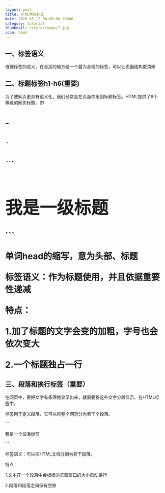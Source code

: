 ```yaml
---
layout: post
title: HTML常用标签
date: 2020-03-12 00:00:00 +0800
category: tutorial
thumbnail: /style/image/7.jpg
icon: book
---
```


## 一、标签语义
<p>根据标签的语义，在合适的地方给一个最为合理的标签，可以让页面结构更清晰</p>

## 二、标题标签h1-h6(重要)
<p>为了使网页更具有语义化，我们经常会在页面中用到标题标签。HTML提供了6个等级的网页标题，即<i>`<h1>-<h6>`</i></p>
```
<h1>我是一级标题</h1>
```
<p>单词head的缩写，意为头部、标题</p>
<p>标签语义：作为标题使用，并且依据重要性递减<p>
<p>特点：</p>
<p>1.加了标题的文字会变的加粗，字号也会依次变大</p>
<p>2.一个标题独占一行</p>

## 三、段落和换行标签（重要）
<p>在网页中，要把文字有条理地显示出来，就需要将这些文字分段显示。在HTML标签中，<p>标签用于定义段落，它可以将整个网页分为若干个段落。</p>
```
<p>我是一个段落标签</p >
```
<p>标签语义：可以把HTML文档分割为若干段落。</p>
<p>特点：</p>
<p>1.文本在一个段落中会根据浏览器窗口的大小自动换行</p>
<p>2.段落和段落之间保有空隙</p>